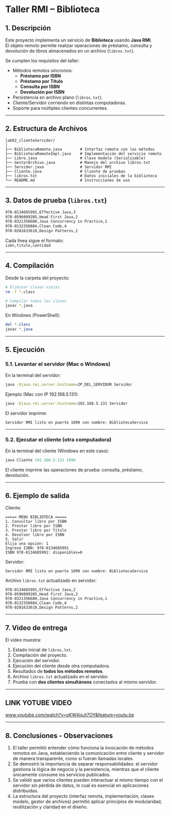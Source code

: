 # Taller RMI – Biblioteca 


## 1. Descripción
Este proyecto implementa un servicio de **Biblioteca** usando **Java RMI**.  
El objeto remoto permite realizar operaciones de préstamo, consulta y devolución de libros almacenados en un archivo (`libros.txt`).  

Se cumplen los requisitos del taller:
- Métodos remotos síncronos:
  - **Préstamo por ISBN**
  - **Préstamo por Título**
  - **Consulta por ISBN**
  - **Devolución por ISBN**
- Persistencia en archivo plano (`libros.txt`).
- Cliente/Servidor corriendo en distintas computadoras.
- Soporte para múltiples clientes concurrentes.

---

## 2. Estructura de Archivos

```
lab02_clienteServidor/
│
├── BibliotecaRemote.java        # Interfaz remota con los métodos
├── BibliotecaRemoteImpl.java    # Implementación del servicio remoto
├── Libro.java                   # Clase modelo (Serializable)
├── GestorArchivo.java           # Manejo del archivo libros.txt
├── Servidor.java                # Servidor RMI
├── Cliente.java                 # Cliente de pruebas
├── libros.txt                   # Datos iniciales de la biblioteca
└── README.md                    # Instrucciones de uso
```

---

## 3. Datos de prueba (`libros.txt`)

```txt
978-0134685991,Effective Java,3
978-0596009205,Head First Java,2
978-0321356680,Java Concurrency in Practice,1
978-0132350884,Clean Code,4
978-0201633610,Design Patterns,2
```

Cada línea sigue el formato:  
`isbn,titulo,cantidad`

---

## 4. Compilación

Desde la carpeta del proyecto:

```bash
# Eliminar clases viejas
rm -f *.class

# Compilar todas las clases
javac *.java
```

En Windows (PowerShell):

```powershell
del *.class
javac *.java
```

---

## 5. Ejecución

### 5.1. Levantar el servidor (Mac o Windows)
En la terminal del servidor:

```bash
java -Djava.rmi.server.hostname=IP_DEL_SERVIDOR Servidor
```

Ejemplo (Mac con IP 192.168.5.131):

```bash
java -Djava.rmi.server.hostname=192.168.5.131 Servidor
```

El servidor imprime:
```
Servidor RMI listo en puerto 1099 con nombre: BibliotecaService
```

---

### 5.2. Ejecutar el cliente (otra computadora)
En la terminal del cliente (Windows en este caso):

```powershell
java Cliente 192.168.5.131 1099
```

El cliente imprime las operaciones de prueba: consulta, préstamo, devolución.

---

## 6. Ejemplo de salida

Cliente:
```
===== MENÚ BIBLIOTECA =====
1. Consultar libro por ISBN
2. Prestar libro por ISBN
3. Prestar libro por Título
4. Devolver libro por ISBN
5. Salir
Elija una opción: 1
Ingrese ISBN: 978-0134685991
ISBN 978-0134685991: disponibles=0
```

Servidor:
```
Servidor RMI listo en puerto 1099 con nombre: BibliotecaService
```

Archivo `libros.txt` actualizado en servidor:
```
978-0134685991,Effective Java,2
978-0596009205,Head First Java,2
978-0321356680,Java Concurrency in Practice,1
978-0132350884,Clean Code,4
978-0201633610,Design Patterns,2
```

---

## 7. Video de entrega 

El video muestra:
1. Estado inicial de `libros.txt`.
2. Compilación del proyecto.
3. Ejecución del servidor.
4. Ejecución del cliente desde otra computadora.
5. Resultados de **todos los métodos remotos**.
6. Archivo `libros.txt` actualizado en el servidor.
7. Prueba con **dos clientes simultáneos** conectados al mismo servidor.

---

## LINK YOTUBE VIDEO 

www.youtube.com/watch?v=pKW4iqJt7OY&feature=youtu.be

---

## 8. Conclusiones - Observaciones

1. El taller permitió entender cómo funciona la invocación de métodos remotos en Java, estableciendo la comunicación entre cliente y servidor de manera transparente, como si fueran llamadas locales.
2. Se demostró la importancia de separar responsabilidades: el servidor gestiona la lógica de negocio y la persistencia, mientras que el cliente únicamente consume los servicios publicados.
3. Se validó que varios clientes pueden interactuar al mismo tiempo con el servidor sin pérdida de datos, lo cual es esencial en aplicaciones distribuidas.
4. La estructura del proyecto (interfaz remota, implementación, clases modelo, gestor de archivos) permitió aplicar principios de modularidad, reutilización y claridad en el diseño.


